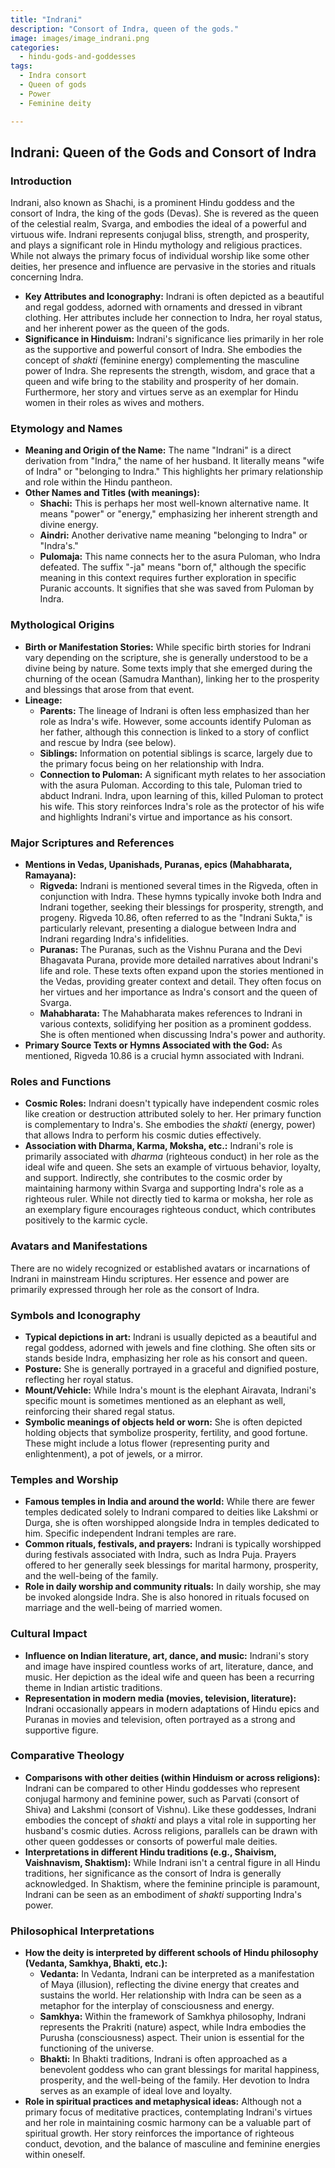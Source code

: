 ```yaml
---
title: "Indrani"
description: "Consort of Indra, queen of the gods."
image: images/image_indrani.png
categories:
  - hindu-gods-and-goddesses
tags:
  - Indra consort
  - Queen of gods
  - Power
  - Feminine deity

---
```


## Indrani: Queen of the Gods and Consort of Indra

### Introduction

Indrani, also known as Shachi, is a prominent Hindu goddess and the consort of Indra, the king of the gods (Devas). She is revered as the queen of the celestial realm, Svarga, and embodies the ideal of a powerful and virtuous wife. Indrani represents conjugal bliss, strength, and prosperity, and plays a significant role in Hindu mythology and religious practices.  While not always the primary focus of individual worship like some other deities, her presence and influence are pervasive in the stories and rituals concerning Indra.

* **Key Attributes and Iconography:** Indrani is often depicted as a beautiful and regal goddess, adorned with ornaments and dressed in vibrant clothing. Her attributes include her connection to Indra, her royal status, and her inherent power as the queen of the gods.
* **Significance in Hinduism:** Indrani's significance lies primarily in her role as the supportive and powerful consort of Indra. She embodies the concept of *shakti* (feminine energy) complementing the masculine power of Indra.  She represents the strength, wisdom, and grace that a queen and wife bring to the stability and prosperity of her domain.  Furthermore, her story and virtues serve as an exemplar for Hindu women in their roles as wives and mothers.

###  Etymology and Names

* **Meaning and Origin of the Name:** The name "Indrani" is a direct derivation from "Indra," the name of her husband.  It literally means "wife of Indra" or "belonging to Indra." This highlights her primary relationship and role within the Hindu pantheon.
* **Other Names and Titles (with meanings):**
    * **Shachi:** This is perhaps her most well-known alternative name.  It means "power" or "energy," emphasizing her inherent strength and divine energy.
    * **Aindri:** Another derivative name meaning "belonging to Indra" or "Indra's."
    * **Pulomaja:** This name connects her to the asura Puloman, who Indra defeated.  The suffix "-ja" means "born of," although the specific meaning in this context requires further exploration in specific Puranic accounts. It signifies that she was saved from Puloman by Indra.

###  Mythological Origins

* **Birth or Manifestation Stories:** While specific birth stories for Indrani vary depending on the scripture, she is generally understood to be a divine being by nature. Some texts imply that she emerged during the churning of the ocean (Samudra Manthan), linking her to the prosperity and blessings that arose from that event.
* **Lineage:**
    * **Parents:** The lineage of Indrani is often less emphasized than her role as Indra's wife. However, some accounts identify Puloman as her father, although this connection is linked to a story of conflict and rescue by Indra (see below).
    * **Siblings:**  Information on potential siblings is scarce, largely due to the primary focus being on her relationship with Indra.
    * **Connection to Puloman:** A significant myth relates to her association with the asura Puloman. According to this tale, Puloman tried to abduct Indrani. Indra, upon learning of this, killed Puloman to protect his wife. This story reinforces Indra's role as the protector of his wife and highlights Indrani's virtue and importance as his consort.

###  Major Scriptures and References

* **Mentions in Vedas, Upanishads, Puranas, epics (Mahabharata, Ramayana):**
    * **Rigveda:** Indrani is mentioned several times in the Rigveda, often in conjunction with Indra. These hymns typically invoke both Indra and Indrani together, seeking their blessings for prosperity, strength, and progeny.  Rigveda 10.86, often referred to as the "Indrani Sukta," is particularly relevant, presenting a dialogue between Indra and Indrani regarding Indra's infidelities.
    * **Puranas:** The Puranas, such as the Vishnu Purana and the Devi Bhagavata Purana, provide more detailed narratives about Indrani's life and role. These texts often expand upon the stories mentioned in the Vedas, providing greater context and detail. They often focus on her virtues and her importance as Indra's consort and the queen of Svarga.
    * **Mahabharata:** The Mahabharata makes references to Indrani in various contexts, solidifying her position as a prominent goddess.  She is often mentioned when discussing Indra's power and authority.
* **Primary Source Texts or Hymns Associated with the God:** As mentioned, Rigveda 10.86 is a crucial hymn associated with Indrani.

###  Roles and Functions

* **Cosmic Roles:** Indrani doesn't typically have independent cosmic roles like creation or destruction attributed solely to her. Her primary function is complementary to Indra's. She embodies the *shakti* (energy, power) that allows Indra to perform his cosmic duties effectively.
* **Association with Dharma, Karma, Moksha, etc.:**  Indrani's role is primarily associated with *dharma* (righteous conduct) in her role as the ideal wife and queen. She sets an example of virtuous behavior, loyalty, and support.  Indirectly, she contributes to the cosmic order by maintaining harmony within Svarga and supporting Indra's role as a righteous ruler. While not directly tied to karma or moksha, her role as an exemplary figure encourages righteous conduct, which contributes positively to the karmic cycle.

###  Avatars and Manifestations

There are no widely recognized or established avatars or incarnations of Indrani in mainstream Hindu scriptures. Her essence and power are primarily expressed through her role as the consort of Indra.

###  Symbols and Iconography

* **Typical depictions in art:** Indrani is usually depicted as a beautiful and regal goddess, adorned with jewels and fine clothing. She often sits or stands beside Indra, emphasizing her role as his consort and queen.
* **Posture:** She is generally portrayed in a graceful and dignified posture, reflecting her royal status.
* **Mount/Vehicle:** While Indra's mount is the elephant Airavata, Indrani's specific mount is sometimes mentioned as an elephant as well, reinforcing their shared regal status.
* **Symbolic meanings of objects held or worn:** She is often depicted holding objects that symbolize prosperity, fertility, and good fortune. These might include a lotus flower (representing purity and enlightenment), a pot of jewels, or a mirror.

###  Temples and Worship

* **Famous temples in India and around the world:** While there are fewer temples dedicated solely to Indrani compared to deities like Lakshmi or Durga, she is often worshipped alongside Indra in temples dedicated to him. Specific independent Indrani temples are rare.
* **Common rituals, festivals, and prayers:** Indrani is typically worshipped during festivals associated with Indra, such as Indra Puja. Prayers offered to her generally seek blessings for marital harmony, prosperity, and the well-being of the family.
* **Role in daily worship and community rituals:** In daily worship, she may be invoked alongside Indra. She is also honored in rituals focused on marriage and the well-being of married women.

###  Cultural Impact

* **Influence on Indian literature, art, dance, and music:** Indrani's story and image have inspired countless works of art, literature, dance, and music. Her depiction as the ideal wife and queen has been a recurring theme in Indian artistic traditions.
* **Representation in modern media (movies, television, literature):** Indrani occasionally appears in modern adaptations of Hindu epics and Puranas in movies and television, often portrayed as a strong and supportive figure.

###  Comparative Theology

* **Comparisons with other deities (within Hinduism or across religions):** Indrani can be compared to other Hindu goddesses who represent conjugal harmony and feminine power, such as Parvati (consort of Shiva) and Lakshmi (consort of Vishnu). Like these goddesses, Indrani embodies the concept of *shakti* and plays a vital role in supporting her husband's cosmic duties. Across religions, parallels can be drawn with other queen goddesses or consorts of powerful male deities.
* **Interpretations in different Hindu traditions (e.g., Shaivism, Vaishnavism, Shaktism):** While Indrani isn't a central figure in all Hindu traditions, her significance as the consort of Indra is generally acknowledged. In Shaktism, where the feminine principle is paramount, Indrani can be seen as an embodiment of *shakti* supporting Indra's power.

###  Philosophical Interpretations

* **How the deity is interpreted by different schools of Hindu philosophy (Vedanta, Samkhya, Bhakti, etc.):**
    * **Vedanta:** In Vedanta, Indrani can be interpreted as a manifestation of Maya (illusion), reflecting the divine energy that creates and sustains the world. Her relationship with Indra can be seen as a metaphor for the interplay of consciousness and energy.
    * **Samkhya:** Within the framework of Samkhya philosophy, Indrani represents the Prakriti (nature) aspect, while Indra embodies the Purusha (consciousness) aspect. Their union is essential for the functioning of the universe.
    * **Bhakti:** In Bhakti traditions, Indrani is often approached as a benevolent goddess who can grant blessings for marital happiness, prosperity, and the well-being of the family. Her devotion to Indra serves as an example of ideal love and loyalty.
* **Role in spiritual practices and metaphysical ideas:** Although not a primary focus of meditative practices, contemplating Indrani's virtues and her role in maintaining cosmic harmony can be a valuable part of spiritual growth. Her story reinforces the importance of righteous conduct, devotion, and the balance of masculine and feminine energies within oneself.


